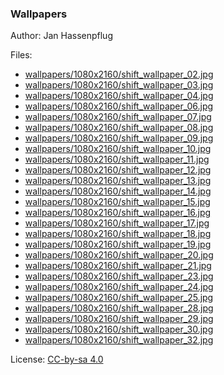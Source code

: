 ### Wallpapers

Author: Jan Hassenpflug

Files:
- [wallpapers/1080x2160/shift_wallpaper_02.jpg](wallpapers/1080x2160/shift_wallpaper_02.jpg)
- [wallpapers/1080x2160/shift_wallpaper_03.jpg](wallpapers/1080x2160/shift_wallpaper_03.jpg)
- [wallpapers/1080x2160/shift_wallpaper_04.jpg](wallpapers/1080x2160/shift_wallpaper_04.jpg)
- [wallpapers/1080x2160/shift_wallpaper_06.jpg](wallpapers/1080x2160/shift_wallpaper_06.jpg)
- [wallpapers/1080x2160/shift_wallpaper_07.jpg](wallpapers/1080x2160/shift_wallpaper_07.jpg)
- [wallpapers/1080x2160/shift_wallpaper_08.jpg](wallpapers/1080x2160/shift_wallpaper_08.jpg)
- [wallpapers/1080x2160/shift_wallpaper_09.jpg](wallpapers/1080x2160/shift_wallpaper_09.jpg)
- [wallpapers/1080x2160/shift_wallpaper_10.jpg](wallpapers/1080x2160/shift_wallpaper_10.jpg)
- [wallpapers/1080x2160/shift_wallpaper_11.jpg](wallpapers/1080x2160/shift_wallpaper_11.jpg)
- [wallpapers/1080x2160/shift_wallpaper_12.jpg](wallpapers/1080x2160/shift_wallpaper_12.jpg)
- [wallpapers/1080x2160/shift_wallpaper_13.jpg](wallpapers/1080x2160/shift_wallpaper_13.jpg)
- [wallpapers/1080x2160/shift_wallpaper_14.jpg](wallpapers/1080x2160/shift_wallpaper_14.jpg)
- [wallpapers/1080x2160/shift_wallpaper_15.jpg](wallpapers/1080x2160/shift_wallpaper_15.jpg)
- [wallpapers/1080x2160/shift_wallpaper_16.jpg](wallpapers/1080x2160/shift_wallpaper_16.jpg)
- [wallpapers/1080x2160/shift_wallpaper_17.jpg](wallpapers/1080x2160/shift_wallpaper_17.jpg)
- [wallpapers/1080x2160/shift_wallpaper_18.jpg](wallpapers/1080x2160/shift_wallpaper_18.jpg)
- [wallpapers/1080x2160/shift_wallpaper_19.jpg](wallpapers/1080x2160/shift_wallpaper_19.jpg)
- [wallpapers/1080x2160/shift_wallpaper_20.jpg](wallpapers/1080x2160/shift_wallpaper_20.jpg)
- [wallpapers/1080x2160/shift_wallpaper_21.jpg](wallpapers/1080x2160/shift_wallpaper_21.jpg)
- [wallpapers/1080x2160/shift_wallpaper_23.jpg](wallpapers/1080x2160/shift_wallpaper_23.jpg)
- [wallpapers/1080x2160/shift_wallpaper_24.jpg](wallpapers/1080x2160/shift_wallpaper_24.jpg)
- [wallpapers/1080x2160/shift_wallpaper_25.jpg](wallpapers/1080x2160/shift_wallpaper_25.jpg)
- [wallpapers/1080x2160/shift_wallpaper_28.jpg](wallpapers/1080x2160/shift_wallpaper_28.jpg)
- [wallpapers/1080x2160/shift_wallpaper_29.jpg](wallpapers/1080x2160/shift_wallpaper_29.jpg)
- [wallpapers/1080x2160/shift_wallpaper_30.jpg](wallpapers/1080x2160/shift_wallpaper_30.jpg)
- [wallpapers/1080x2160/shift_wallpaper_32.jpg](wallpapers/1080x2160/shift_wallpaper_32.jpg)

License: [CC-by-sa 4.0](https://creativecommons.org/licenses/by-sa/4.0/)
